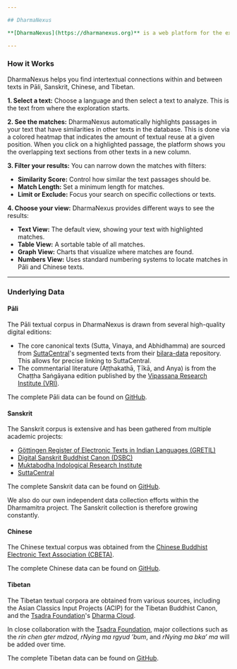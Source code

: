 ```yaml
---

## DharmaNexus

**[DharmaNexus](https://dharmanexus.org)** is a web platform for the exploration of intertextuality for literature preserved in Pāli, Sanskrit, Chinese, and Tibetan. It also functions as the main textual reference database for [MITRA Search](https://dharmamitra.github.io/dharmamitra-guides/mitra_tools/#mitra-search) [MITRA Deep Research](https://dharmamitra.github.io/dharmamitra-guides/mitra_tools/#mitra-deep-research). Its technical foundation and user interface are a continuation of [BuddhaNexus](https://buddhanexus.net), and it is tightly integrated into MITRASearch and provides modernized algorithms that integrate sophisticated multilingual matching with deep semantic similarity capabilities provided by [Gemma 2 MITRA-E](https://huggingface.co/buddhist-nlp/gemma-2-mitra-e).

---
```


### How it Works

DharmaNexus helps you find intertextual connections within and between texts in Pāli, Sanskrit, Chinese, and Tibetan.

**1. Select a text:** Choose a language and then select a text to analyze. This is the text from where the exploration starts.

**2. See the matches:** DharmaNexus automatically highlights passages in your text that have similarities in other texts in the database. This is done via a colored heatmap that indicates the amount of textual reuse at a given position. When you click on a highlighted passage, the platform shows you the overlapping text sections from other texts in a new column.

**3. Filter your results:** You can narrow down the matches with filters:

*   **Similarity Score:** Control how similar the text passages should be.
*   **Match Length:** Set a minimum length for matches.
*   **Limit or Exclude:** Focus your search on specific collections or texts.

**4. Choose your view:** DharmaNexus provides different ways to see the results:

*   **Text View:** The default view, showing your text with highlighted matches.
*   **Table View:** A sortable table of all matches.
*   **Graph View:** Charts that visualize where matches are found.
*   **Numbers View:** Uses standard numbering systems to locate matches in Pāli and Chinese texts.

---

### Underlying Data

#### Pāli

The Pāli textual corpus in DharmaNexus is drawn from several high-quality digital editions:

*   The core canonical texts (Sutta, Vinaya, and Abhidhamma) are sourced from [SuttaCentral](https://suttacentral.net/)'s segmented texts from their [bilara-data](https://github.com/suttacentral/bilara-data) repository. This allows for precise linking to SuttaCentral.
*   The commentarial literature (Aṭṭhakathā, Ṭīkā, and Anya) is from the Chaṭṭha Saṅgāyana edition published by the [Vipassana Research Institute (VRI)](https://tipitaka.org/).

The complete Pāli data can be found on [GitHub](https://github.com/dharmamitra/dharmanexus-pali).

#### Sanskrit

The Sanskrit corpus is extensive and has been gathered from multiple academic projects:

*   [Göttingen Register of Electronic Texts in Indian Languages (GRETIL)](http://gretil.sub.uni-goettingen.de/gretil.html)
*   [Digital Sanskrit Buddhist Canon (DSBC)](https://www.dsbcproject.org/)
*   [Muktabodha Indological Research Institute](https://muktabodha.org/)
*   [SuttaCentral](https://suttacentral.net/)

The complete Sanskrit data can be found on [GitHub](https://github.com/dharmamitra/dharmanexus-sanskrit).

We also do our own independent data collection efforts within the Dharmamitra project. The Sanskrit collection is therefore growing constantly. 
#### Chinese

The Chinese textual corpus was obtained from the [Chinese Buddhist Electronic Text Association (CBETA)](https://cbeta.org/).

The complete Chinese data can be found on [GitHub](https://github.com/dharmamitra/dharmanexus-chinese).

#### Tibetan

The Tibetan textual corpora are obtained from various sources, including the Asian Classics Input Projects (ACIP) for the Tibetan Buddhist Canon, and the [Tsadra Foundation](https://tsadra.org/)'s [Dharma Cloud](https://dharmacloud.tsadra.org/).

In close collaboration with the [Tsadra Foundation](https://tsadra.org/), major collections such as the *rin chen gter mdzod*, *rNying ma rgyud ’bum*, and *rNying ma bka’ ma* will be added over time. 

The complete Tibetan data can be found on [GitHub](https://github.com/dharmamitra/dharmanexus-tibetan). 


